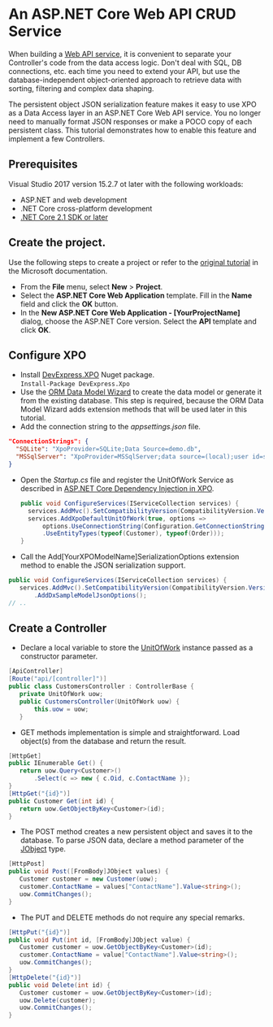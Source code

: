 # An ASP.NET Core Web API CRUD Service

When building a [Web API service](https://docs.microsoft.com/en-us/aspnet/core/tutorials/first-web-api?view=aspnetcore-2.1), it is convenient to separate your Controller's code from the data access logic. Don't deal with SQL, DB connections, etc. each time you need to extend your API, but use the database-independent object-oriented approach to retrieve data with sorting, filtering and complex data shaping.

The persistent object JSON serialization feature makes it easy to use XPO as a Data Access layer in an ASP.NET Core Web API service. You no longer need to manually format JSON responses or make a POCO copy of each persistent class. This tutorial demonstrates how to enable this feature and implement a few Controllers.

## Prerequisites
 Visual Studio 2017 version 15.2.7 ot later with the following workloads:
 * ASP.NET and web development
 * .NET Core cross-platform development
 * [.NET Core 2.1 SDK or later](https://www.microsoft.com/net/download)
 
## Create the project.
Use the following steps to create a project or refer to the [original tutorial](https://docs.microsoft.com/en-us/aspnet/core/tutorials/first-web-api?view=aspnetcore-2.1) in the Microsoft documentation.
* From the **File** menu, select **New** > **Project**.
* Select the **ASP.NET Core Web Application** template. Fill in the **Name** field and click the **OK** button.
* In the **New ASP.NET Core Web Application - [YourProjectName]** dialog, choose the ASP.NET Core version. Select the **API** template and click **OK**.

## Configure XPO
* Install [DevExpress.XPO](https://www.nuget.org/packages/DevExpress.Xpo/) Nuget package.  
  `Install-Package DevExpress.Xpo`
* Use the [ORM Data Model Wizard](https://documentation.devexpress.com/CoreLibraries/14810) to create the data model or generate it from the existing database. This step is required, because the ORM Data Model Wizard adds extension methods that will be used later in this tutorial.
* Add the connection string to the *appsettings.json* file.  
 ```json
 "ConnectionStrings": {
   "SQLite": "XpoProvider=SQLite;Data Source=demo.db",
   "MSSqlServer": "XpoProvider=MSSqlServer;data source=(local);user id=sa;password=;initial catalog=XpoASPNETCoreDemo;Persist Security Info=true"
 }
 ```
* Open the *Startup.cs* file and register the UnitOfWork Service as described in [ASP.NET Core Dependency Injection in XPO](https://www.devexpress.com/Support/Center/Question/Details/T637597).  
  ```cs
  public void ConfigureServices(IServiceCollection services) {
    services.AddMvc().SetCompatibilityVersion(CompatibilityVersion.Version_2_1);
    services.AddXpoDefaultUnitOfWork(true, options =>
        options.UseConnectionString(Configuration.GetConnectionString("MsSqlServer"))
        .UseEntityTypes(typeof(Customer), typeof(Order)));
  }
  ```
* Call the Add[YourXPOModelName]SerializationOptions extension method to enable the JSON serialization support.  
 ```cs
 public void ConfigureServices(IServiceCollection services) {
    services.AddMvc().SetCompatibilityVersion(CompatibilityVersion.Version_2_1)
        .AddDxSampleModelJsonOptions();
 // ..
 ```
 
## Create a Controller
* Declare a local variable to store the [UnitOfWork](https://documentation.devexpress.com/CoreLibraries/2138) instance passed as a constructor parameter.
 ```cs
 [ApiController]
 [Route("api/[controller]")]
 public class CustomersController : ControllerBase {
	private UnitOfWork uow;
	public CustomersController(UnitOfWork uow) {
		this.uow = uow;
	}
 ```
* GET methods implementation is simple and straightforward. Load object(s) from the database and return the result.  
 ```cs
 [HttpGet]
 public IEnumerable Get() {
	return uow.Query<Customer>()
		.Select(c => new { c.Oid, c.ContactName });
 } 
 [HttpGet("{id}")]
 public Customer Get(int id) {
	return uow.GetObjectByKey<Customer>(id);
 }
 ```
* The POST method creates a new persistent object and saves it to the database. To parse JSON data, declare a method parameter of the [JObject](https://www.newtonsoft.com/json/help/html/T_Newtonsoft_Json_Linq_JObject.htm) type.
 ```cs
 [HttpPost]
 public void Post([FromBody]JObject values) {
	Customer customer = new Customer(uow);
	customer.ContactName = values["ContactName"].Value<string>();
	uow.CommitChanges();
 }
 ```
* The PUT and DELETE methods do not require any special remarks.
 ```cs
 [HttpPut("{id}")]
 public void Put(int id, [FromBody]JObject value) {
	Customer customer = uow.GetObjectByKey<Customer>(id);
	customer.ContactName = value["ContactName"].Value<string>();
	uow.CommitChanges();
 }
 [HttpDelete("{id}")]
 public void Delete(int id) {
	Customer customer = uow.GetObjectByKey<Customer>(id);
	uow.Delete(customer);
	uow.CommitChanges();
 }
 ```
